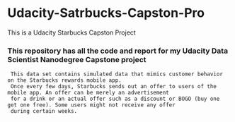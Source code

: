# Udacity-Satrbucks-Capston-Pro
This is a Udacity Starbucks Capston Project

### This repository has all the code and report for my Udacity Data Scientist Nanodegree Capstone project

     This data set contains simulated data that mimics customer behavior on the Starbucks rewards mobile app.
     Once every few days, Starbucks sends out an offer to users of the mobile app. An offer can be merely an advertisement 
     for a drink or an actual offer such as a discount or BOGO (buy one get one free). Some users might not receive any offer 
     during certain weeks.
